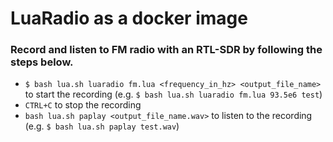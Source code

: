 # LuaRadio as a docker image

### Record and listen to FM radio with an RTL-SDR by following the steps below. 

- `$ bash lua.sh luaradio fm.lua <frequency_in_hz> <output_file_name>` to start the recording (e.g. `$ bash lua.sh luaradio fm.lua 93.5e6 test`)
- `CTRL+C` to stop the recording
- `bash lua.sh paplay <output_file_name.wav>` to listen to the recording (e.g. `$ bash lua.sh paplay test.wav`)
